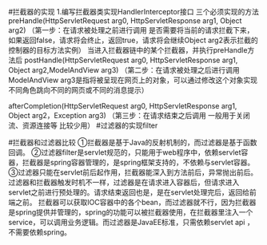 #拦截器的实现
1.编写拦截器类实现HandlerInterceptor接口
三个必须实现的方法
preHandle(HttpServletRequest arg0, HttpServletResponse arg1, Object arg2) 
（第一步：在请求被处理之前进行调用 是否需要将当前的请求拦截下来，如果返回false，请求将会终止，返回true，请求将会继续Object arg2表示拦截的控制器的目标方法实例）
当进入拦截器链中的某个拦截器，并执行preHandle方法后
postHandle(HttpServletRequest arg0, HttpServletResponse arg1, Object arg2,ModelAndView arg3) 
（第二步：在请求被处理之后进行调用ModelAndView arg3是指将被呈现在网页上的对象，可以通过修改这个对象实现不同角色跳向不同的网页或不同的消息提示）

afterCompletion(HttpServletRequest arg0, HttpServletResponse arg1, Object arg2，Exception arg3) 
（第三步：在请求结束之后调用 一般用于关闭流、资源连接等 比较少用）
#过滤器的实现filter


#拦截器和过滤器比较
①拦截器是基于Java的反射机制的，而过滤器是基于函数回调。
②过滤器filter是servlet规范的，只能用于web程序中，依赖servlet容器，拦截器是spring容器管理的，是spring框架支持的，不依赖与servlet容器。
③过滤器只能在servlet前后起作用，拦截器能深入到方法前后，异常抛出前后。
过滤器和拦截器触发时机不一样，过滤器是在请求进入容器后，但请求进入servlet之前进行预处理的。请求结束返回也是，是在servlet处理完后，返回给前端之前。
拦截器可以获取IOC容器中的各个bean，而过滤器就不行，因为拦截器是spring提供并管理的，spring的功能可以被拦截器使用，在拦截器里注入一个service，可以调用业务逻辑。而过滤器是JavaEE标准，只需依赖servlet api ，不需要依赖spring。

